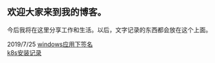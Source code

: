 ## 欢迎大家来到我的博客。
今后我将在这里分享工作和生活。以后，文字记录的东西都会放在这个上面。

2019/7/25
[windows应用下签名](./windows下应用签名.md)  
[k8s安装记录](./k8s安装记录.md)
